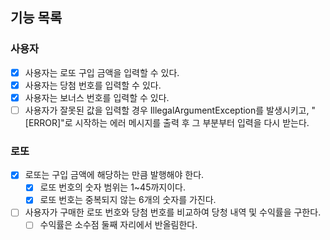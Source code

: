 ## 기능 목록

### 사용자

- [x] 사용자는 로또 구입 금액을 입력할 수 있다.
- [x] 사용자는 당첨 번호를 입력할 수 있다.
- [x] 사용자는 보너스 번호를 입력할 수 있다.
- [ ] 사용자가 잘못된 값을 입력할 경우 IllegalArgumentException를 발생시키고, "[ERROR]"로 시작하는 에러 메시지를 출력 후 그 부분부터 입력을 다시
  받는다.

### 로또

- [x] 로또는 구입 금액에 해당하는 만큼 발행해야 한다.
    - [x] 로또 번호의 숫자 범위는 1~45까지이다.
    - [x] 로또 번호는 중복되지 않는 6개의 숫자를 가진다.
- [ ] 사용자가 구매한 로또 번호와 당첨 번호를 비교하여 당청 내역 및 수익률을 구한다.
    - [ ] 수익률은 소수점 둘째 자리에서 반올림한다.